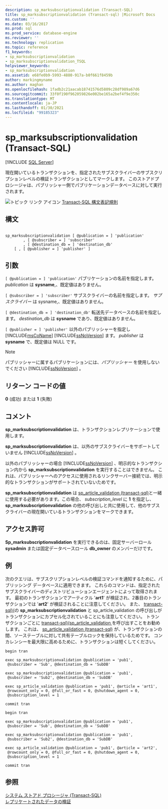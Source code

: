 ```yaml
---
description: sp_marksubscriptionvalidation (Transact-SQL)
title: sp_marksubscriptionvalidation (Transact-sql) |Microsoft Docs
ms.custom: ''
ms.date: 03/16/2017
ms.prod: sql
ms.prod_service: database-engine
ms.reviewer: ''
ms.technology: replication
ms.topic: reference
f1_keywords:
- sp_marksubscriptionvalidation
- sp_marksubscriptionvalidation_TSQL
helpviewer_keywords:
- sp_marksubscriptionvalidation
ms.assetid: e68fe0b9-5993-4880-917a-b0f661f8459b
author: markingmyname
ms.author: maghan
ms.openlocfilehash: 1fadb2c21aacab18741576d5809c28df989a67d6
ms.sourcegitcommit: 33f0f190f962059826e002be165a2bef4f9e350c
ms.translationtype: MT
ms.contentlocale: ja-JP
ms.lasthandoff: 01/30/2021
ms.locfileid: "99185323"
---
```

# <a name="sp_marksubscriptionvalidation-transact-sql"></a>sp_marksubscriptionvalidation (Transact-SQL)
[!INCLUDE [SQL Server](../../includes/applies-to-version/sqlserver.md)]

  現在開いているトランザクションを、指定されたサブスクライバーのサブスクリプションレベルの検証トランザクションとしてマークします。 このストアドプロシージャは、パブリッシャー側でパブリケーションデータベースに対して実行されます。  
  
 ![トピック リンク アイコン](../../database-engine/configure-windows/media/topic-link.gif "トピック リンク アイコン") [Transact-SQL 構文表記規則](../../t-sql/language-elements/transact-sql-syntax-conventions-transact-sql.md)  
  
## <a name="syntax"></a>構文  
  
```  
  
sp_marksubscriptionvalidation [ @publication = ] 'publication'  
        , [ @subscriber = ] 'subscriber'  
        , [ @destination_db = ] 'destination_db'  
    [ , [ @publisher = ] 'publisher' ]  
```  
  
## <a name="arguments"></a>引数  
`[ @publication = ] 'publication'` パブリケーションの名前を指定します。 *publication* は **sysname**,、既定値はありません。  
  
`[ @subscriber = ] 'subscriber'` サブスクライバーの名前を指定します。 *サブスクライバー* は sysname,、既定値はありません。  
  
`[ @destination_db = ] 'destination_db'` 転送先データベースの名前を指定します。 *destination_db* は **sysname** であり、既定値はありません。  
  
`[ @publisher = ] 'publisher'` 以外のパブリッシャーを指定し [!INCLUDE[msCoName](../../includes/msconame-md.md)] [!INCLUDE[ssNoVersion](../../includes/ssnoversion-md.md)] ます。 *publisher* は **sysname** で、既定値は NULL です。  
  
> [!NOTE]  
>  パブリッシャーに属するパブリケーションには、*パブリッシャー* を使用しないでください [!INCLUDE[ssNoVersion](../../includes/ssnoversion-md.md)] 。  
  
## <a name="return-code-values"></a>リターン コードの値  
 **0** (成功) または **1** (失敗)  
  
## <a name="remarks"></a>コメント  
 **sp_marksubscriptionvalidation** は、トランザクションレプリケーションで使用します。  
  
 **sp_marksubscriptionvalidation** は、以外のサブスクライバーをサポートしていません [!INCLUDE[ssNoVersion](../../includes/ssnoversion-md.md)] 。  
  
 以外のパブリッシャーの場合 [!INCLUDE[ssNoVersion](../../includes/ssnoversion-md.md)] 、明示的なトランザクション内から **sp_marksubscriptionvalidation** を実行することはできません。 これは、パブリッシャーへのアクセスに使用されるリンクサーバー接続では、明示的なトランザクションがサポートされていないためです。  
  
 **sp_marksubscriptionvalidation** は [sp_article_validation &#40;transact-sql&#41;](../../relational-databases/system-stored-procedures/sp-article-validation-transact-sql.md)と一緒に使用する必要があります。この場合、 *subscription_level* に **1** を指定し、 **sp_marksubscriptionvalidation** の他の呼び出しと共に使用して、他のサブスクライバーの現在開いているトランザクションをマークできます。  
  
## <a name="permissions"></a>アクセス許可  
 **Sp_marksubscriptionvalidation** を実行できるのは、固定サーバーロール **sysadmin** または固定データベースロール **db_owner** のメンバーだけです。  
  
## <a name="example"></a>例  
 次のクエリは、サブスクリプションレベルの検証コマンドを通知するために、パブリッシング データベースに適用できます。 これらのコマンドは、指定されたサブスクライバーのディストリビューションエージェントによって取得されます。 最初のトランザクションでアーティクル '**art1**' が検証され、2番目のトランザクションでは '**art2**' が検証されることに注意してください。 また、 [transact-sql&#41;&#40;](../../relational-databases/system-stored-procedures/sp-article-validation-transact-sql.md)の **sp_marksubscriptionvalidation** と sp_article_validation の呼び出しがトランザクションにカプセル化されていることにも注意してください。 トランザクションごとに [transact-sql&#41;&#40;sp_article_validation ](../../relational-databases/system-stored-procedures/sp-article-validation-transact-sql.md) を呼び出すことをお勧めします。 これは、 [sp_article_validation &#40;transact-sql&#41;](../../relational-databases/system-stored-procedures/sp-article-validation-transact-sql.md) が、トランザクションの間、ソーステーブルに対して共有テーブルロックを保持しているためです。 コンカレンシーを最大限に高めるために、トランザクションは短くしてください。  
  
```  
begin tran  
  
exec sp_marksubscriptionvalidation @publication = 'pub1',  
 @subscriber = 'Sub', @destination_db = 'SubDB'  
  
exec sp_marksubscriptionvalidation @publication = 'pub1',  
 @subscriber = 'Sub2', @destination_db = 'SubDB'  
  
exec sp_article_validation @publication = 'pub1', @article = 'art1',  
 @rowcount_only = 0, @full_or_fast = 0, @shutdown_agent = 0,  
 @subscription_level = 1  
  
commit tran  
  
begin tran  
  
exec sp_marksubscriptionvalidation @publication = 'pub1',  
 @subscriber = 'Sub', @destination_db = 'SubDB'  
  
exec sp_marksubscriptionvalidation @publication = 'pub1',  
 @subscriber = 'Sub2', @destination_db = 'SubDB'  
  
exec sp_article_validation @publication = 'pub1', @article = 'art2',  
 @rowcount_only = 0, @full_or_fast = 0, @shutdown_agent = 0,  
 @subscription_level = 1  
  
commit tran  
```  
  
## <a name="see-also"></a>参照  
 [システム ストアド プロシージャ &#40;Transact-SQL&#41;](../../relational-databases/system-stored-procedures/system-stored-procedures-transact-sql.md)   
 [レプリケートされたデータの検証](../../relational-databases/replication/validate-data-at-the-subscriber.md)  
  
  
